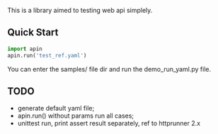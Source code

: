 This is a library aimed to testing web api simplely.

## Quick Start
```python
import apin
apin.run('test_ref.yaml')
```

You can enter the samples/ file dir and run the demo_run_yaml.py file.


## TODO
- generate default yaml file;
- apin.run() without params run all cases;
- unittest run, print assert result separately, ref to httprunner 2.x


